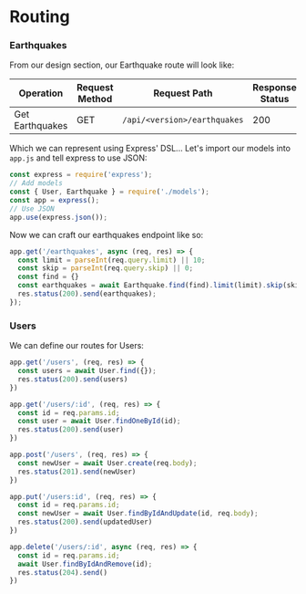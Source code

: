 # Routing

### Earthquakes

From our design section, our Earthquake route will look like:

| Operation       | Request Method | Request Path                 | Response Status | Response Body |
|-----------------|----------------|------------------------------|-----------------|---------------|
| Get Earthquakes | GET            | `/api/<version>/earthquakes` | 200             | [Earthquake]  |

Which we can represent using Express' DSL...
Let's import our models into `app.js` and tell express to use JSON:
```js
const express = require('express');
// Add models
const { User, Earthquake } = require('./models');
const app = express();
// Use JSON
app.use(express.json());
```

Now we can craft our earthquakes endpoint like so:
```js
app.get('/earthquakes', async (req, res) => {
  const limit = parseInt(req.query.limit) || 10;
  const skip = parseInt(req.query.skip) || 0;
  const find = {}
  const earthquakes = await Earthquake.find(find).limit(limit).skip(skip);
  res.status(200).send(earthquakes);
});
```

### Users

We can define our routes for Users:
```js
app.get('/users', (req, res) => {
  const users = await User.find({});
  res.status(200).send(users)
})

app.get('/users/:id', (req, res) => {
  const id = req.params.id;
  const user = await User.findOneById(id);
  res.status(200).send(user)
})

app.post('/users', (req, res) => {
  const newUser = await User.create(req.body);
  res.status(201).send(newUser)
})

app.put('/users:id', (req, res) => {
  const id = req.params.id;
  const newUser = await User.findByIdAndUpdate(id, req.body);
  res.status(200).send(updatedUser)
})

app.delete('/users/:id', async (req, res) => {
  const id = req.params.id;
  await User.findByIdAndRemove(id);
  res.status(204).send()
})
```